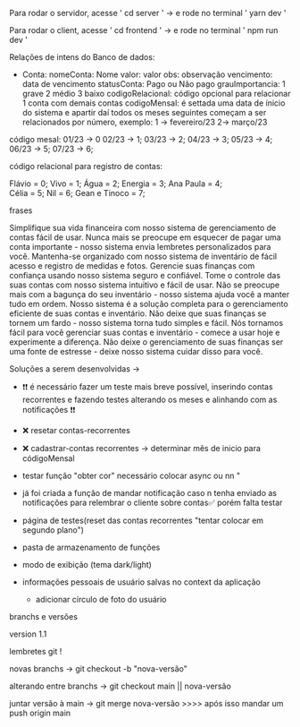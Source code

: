 Para rodar o servidor, acesse ' cd server ' -> e rode no terminal ' yarn dev '

Para rodar o client, acesse ' cd frontend ' -> e rode no terminal ' npm run dev '

Relações de intens do Banco de dados:

 - Conta:
nomeConta: Nome
valor: valor
obs: observação
vencimento: data de vencimento
statusConta: Pago ou Não pago
grauImportancia: 1 grave 2 médio 3 baixo
codigoRelacional: código opcional para relacionar 1 conta com demais contas
codigoMensal: é settada uma data de ínicio do sistema e apartir daí todos os meses seguintes começam a ser relacionados por número, exemplo: 1 -> fevereiro/23 2-> março/23

código mesal:
01/23 -> 0
02/23 -> 1;
03/23 -> 2;
04/23 -> 3;
05/23 -> 4;
06/23 -> 5;
07/23 -> 6;

código relacional para registro de contas:

Flávio = 0;
Vivo = 1;
Água = 2;
Energia = 3;
Ana Paula = 4;  
Célia = 5;
Nil = 6;
Gean e Tinoco = 7;

frases

Simplifique sua vida financeira com nosso sistema de gerenciamento de contas fácil de usar.
Nunca mais se preocupe em esquecer de pagar uma conta importante - nosso sistema envia lembretes personalizados para você.
Mantenha-se organizado com nosso sistema de inventário de fácil acesso e registro de medidas e fotos.
Gerencie suas finanças com confiança usando nosso sistema seguro e confiável.
Tome o controle das suas contas com nosso sistema intuitivo e fácil de usar.
Não se preocupe mais com a bagunça do seu inventário - nosso sistema ajuda você a manter tudo em ordem.
Nosso sistema é a solução completa para o gerenciamento eficiente de suas contas e inventário.
Não deixe que suas finanças se tornem um fardo - nosso sistema torna tudo simples e fácil.
Nós tornamos fácil para você gerenciar suas contas e inventário - comece a usar hoje e experimente a diferença.
Não deixe o gerenciamento de suas finanças ser uma fonte de estresse - deixe nosso sistema cuidar disso para você.



Soluções a serem desenvolvidas ->

- ❗❗ é necessário fazer um teste mais breve possível, inserindo contas recorrentes e fazendo testes alterando os meses e alinhando com as notificações ❗❗
- ❌ resetar contas-recorrentes
- ❌ cadastrar-contas recorrentes -> determinar mês de inicio para códigoMensal
- testar função "obter cor" necessário colocar async ou nn "
- já foi criada a função de mandar notificação caso n tenha enviado as notificações para relembrar o cliente sobre contas✅ porém falta testar
- página de testes(reset das contas recorrentes "tentar colocar em segundo plano")
- pasta de armazenamento de funções
- modo de exibição (tema dark/light)

- informações pessoais de usuário salvas no context da aplicação
  - adicionar círculo de foto do usuário


branchs e versões

version 1.1


lembretes git !

novas branchs -> 
  git checkout -b "nova-versão"

alterando entre branchs ->
  git checkout main || nova-versão

juntar versão à main ->
  git merge nova-versão >>>> após isso mandar um push origin main